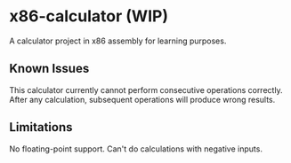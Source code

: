 # x86-calculator (WIP)
A calculator project in x86 assembly for learning purposes.

## Known Issues
This calculator currently cannot perform consecutive operations correctly. After any calculation, subsequent operations will produce wrong results.

## Limitations
No floating-point support.
Can't do calculations with negative inputs.
